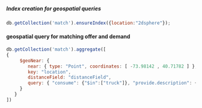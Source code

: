
##### Index creation for geospatial queries
```javascript
db.getCollection('match').ensureIndex({location:"2dsphere"});
```

#### geospatial query for matching offer and demand
```javascript
db.getCollection('match').aggregate([
{
     $geoNear: {
        near: { type: "Point", coordinates: [ -73.98142 , 40.71782 ] },
        key: "location",
        distanceField: "distanceField",
        query: { "consume": {"$in":["truck"]}, "provide.description": {"$regex":/truck/i} }
     }
   }
])
```
